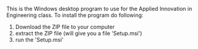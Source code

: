 This is the Windows desktop program to use for the Applied Innovation in Engineering class.
To install the program do following:

1) Download the ZIP file to your computer
2) extract the ZIP file (will give you a file 'Setup.msi')
3) run the 'Setup.msi'
